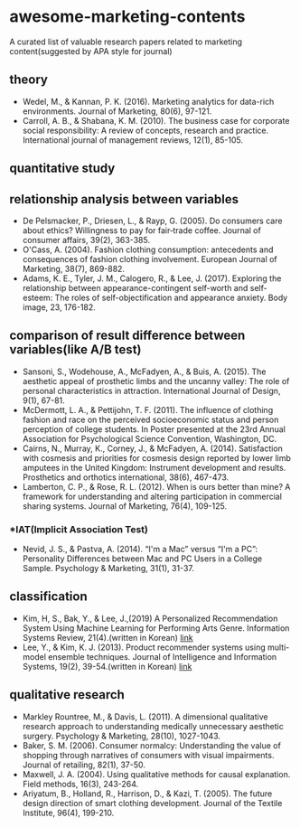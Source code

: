 # awesome-marketing-contents
A curated list of valuable research papers related to marketing content(suggested by APA style for journal)

## theory

- Wedel, M., & Kannan, P. K. (2016). Marketing analytics for data-rich environments. Journal of Marketing, 80(6), 97-121.
- Carroll, A. B., & Shabana, K. M. (2010). The business case for corporate social responsibility: A review of concepts, research and practice. International journal of management reviews, 12(1), 85-105.



## quantitative study

## relationship analysis between variables
- De Pelsmacker, P., Driesen, L., & Rayp, G. (2005). Do consumers care about ethics? Willingness to pay for fair‐trade coffee. Journal of consumer affairs, 39(2), 363-385.
- O'Cass, A. (2004). Fashion clothing consumption: antecedents and consequences of fashion clothing involvement. European Journal of Marketing, 38(7), 869-882.
- Adams, K. E., Tyler, J. M., Calogero, R., & Lee, J. (2017). Exploring the relationship between appearance-contingent self-worth and self-esteem: The roles of self-objectification and appearance anxiety. Body image, 23, 176-182.

## comparison of result difference between variables(like A/B test)

- Sansoni, S., Wodehouse, A., McFadyen, A., & Buis, A. (2015). The aesthetic appeal of prosthetic limbs and the uncanny valley: The role of personal characteristics in attraction. International Journal of Design, 9(1), 67-81.
- McDermott, L. A., & Pettijohn, T. F. (2011). The influence of clothing fashion and race on the perceived socioeconomic status and person perception of college students. In Poster presented at the 23rd Annual Association for Psychological Science Convention, Washington, DC.
- Cairns, N., Murray, K., Corney, J., & McFadyen, A. (2014). Satisfaction with cosmesis and priorities for cosmesis design reported by lower limb amputees in the United Kingdom: Instrument development and results. Prosthetics and orthotics international, 38(6), 467-473.
- Lamberton, C. P., & Rose, R. L. (2012). When is ours better than mine? A framework for understanding and altering participation in commercial sharing systems. Journal of Marketing, 76(4), 109-125.

### *IAT(Implicit Association Test)

- Nevid, J. S., & Pastva, A. (2014). “I'm a Mac” versus “I'm a PC”: Personality Differences between Mac and PC Users in a College Sample. Psychology & Marketing, 31(1), 31-37.

## classification

- Kim, H, S., Bak, Y., & Lee, J.,(2019) A Personalized Recommendation System Using Machine Learning for Performing Arts Genre. Information Systems Review, 21(4).(written in Korean) [link](https://www.earticle.net/Article/A365413)
- Lee, Y., & Kim, K. J. (2013). Product recommender systems using multi-model ensemble techniques. Journal of Intelligence and Information Systems, 19(2), 39-54.(written in Korean) [link](http://ocean.kisti.re.kr/downfile/volume/kiiss/JJSHBB/2013/v19n2/JJSHBB_2013_v19n2_39.pdf)


## qualitative research
- Markley Rountree, M., & Davis, L. (2011). A dimensional qualitative research approach to understanding medically unnecessary aesthetic surgery. Psychology & Marketing, 28(10), 1027-1043.
- Baker, S. M. (2006). Consumer normalcy: Understanding the value of shopping through narratives of consumers with visual impairments. Journal of retailing, 82(1), 37-50.
- Maxwell, J. A. (2004). Using qualitative methods for causal explanation. Field methods, 16(3), 243-264.
- Ariyatum, B., Holland, R., Harrison, D., & Kazi, T. (2005). The future design direction of smart clothing development. Journal of the Textile Institute, 96(4), 199-210.
